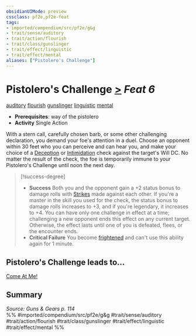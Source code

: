 ```yaml
---
obsidianUIMode: preview
cssclass: pf2e,pf2e-feat
tags:
- imported/compendium/src/pf2e/g&g
- trait/sense/auditory
- trait/action/flourish
- trait/class/gunslinger
- trait/effect/linguistic
- trait/effect/mental
aliases: ["Pistolero's Challenge"]
---
```

# Pistolero's Challenge  [>](chapter-9-playing-the-game.md#Actions "Single Action") *Feat 6*  
[auditory](auditory.md)  [flourish](flourish.md)  [gunslinger](rules/traits/gunslinger-g-g.md)  [linguistic](linguistic.md)  [mental](mental.md)  

- **Prerequisites**: way of the pistolero
- **Activity** Single Action

With a stern call, carefully chosen barb, or some other challenging declaration, you demand your foe's attention in a duel. Choose an opponent within 30 feet who you can perceive and can hear you, and make your choice of a [Deception](../skills.md#Deception) or [Intimidation](../skills.md#Intimidation) check against the target's Will DC. No matter the result of the check, the foe is temporarily immune to your Pistolero's Challenge until noon the next day.

> [!success-degree] 
> - **Success** Both you and the opponent gain a +2 status bonus to damage rolls with [Strikes](strike.md) made against each other. If you're a master in the skill you used for the check, the status bonus to damage rolls increases to +3, and if you're legendary, it increases to +4. You can have only one challenge in effect at a time; challenging a new opponent ends this effect on any current target. Otherwise, the effect lasts until one of you is defeated, flees, or the encounter ends.
> - **Critical Failure** You become [frightened](conditions.md#Frightened) and can't use this ability again for 1 minute.

## Pistolero's Challenge leads to...

[Come At Me!](come-at-me-g-g.md)

## Summary

*Source: Guns & Gears p. 114*  
%% #imported/compendium/src/pf2e/g&g #trait/sense/auditory #trait/action/flourish #trait/class/gunslinger #trait/effect/linguistic #trait/effect/mental %%